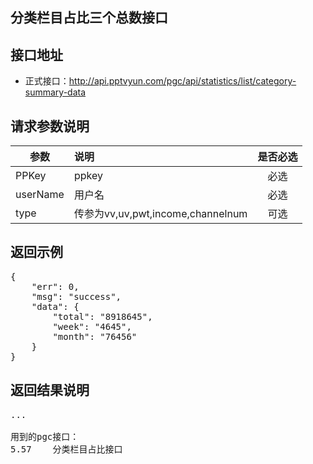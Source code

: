 分类栏目占比三个总数接口
----------

接口地址
----------
  * 正式接口：http://api.pptvyun.com/pgc/api/statistics/list/category-summary-data

请求参数说明
----------
|  参数         |说明          |是否必选|
| ------------- |:-------------|:-----:|
| PPKey         | ppkey |必选|
| userName      | 用户名 |必选    |
| type          | 传参为vv,uv,pwt,income,channelnum |可选    |

返回示例
----------
<pre>
{
    "err": 0,
    "msg": "success",
    "data": {
        "total": "8918645",
        "week": "4645",
        "month": "76456"
    }
}
</pre>

返回结果说明
----------
<pre>
...

用到的pgc接口：
5.57	分类栏目占比接口
</pre>